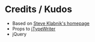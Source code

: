 # Credits / Kudos

* Based on [Steve Klabnik's homepage](https://github.com/steveklabnik "Steve Klabnik's homepage") 
* Props to [jTypeWriter](http://plugins.jquery.com/project/jTypeWriter "jTypeWriter")
* jQuery
